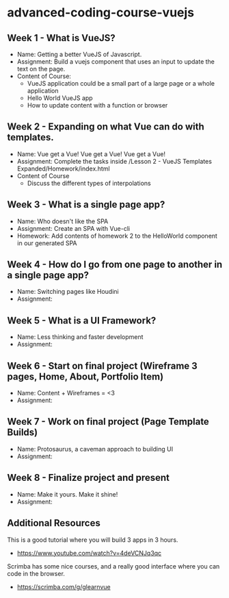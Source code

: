 # advanced-coding-course-vuejs

## Week 1 - What is VueJS?
- Name: Getting a better VueJS of Javascript.
- Assignment: Build a vuejs component that uses an input to update the text on the page.
- Content of Course:
	- VueJS application could be a small part of a large page or a whole application
	- Hello World VueJS app
	- How to update content with a function or browser

## Week 2 - Expanding on what Vue can do with templates.
- Name: Vue get a Vue! Vue get a Vue! Vue get a Vue!
- Assignment: Complete the tasks inside /Lesson 2 - VueJS Templates Expanded/Homework/index.html
- Content of Course
	- Discuss the different types of interpolations

## Week 3 - What is a single page app?
- Name: Who doesn't like the SPA
- Assignment: Create an SPA with Vue-cli
- Homework: Add contents of homework 2 to the HelloWorld component in our generated SPA

## Week 4 - How do I go from one page to another in a single page app?
- Name: Switching pages like Houdini
- Assignment:

## Week 5 - What is a UI Framework?
- Name: Less thinking and faster development
- Assignment:

## Week 6 - Start on final project (Wireframe 3 pages, Home, About, Portfolio Item)
- Name: Content + Wireframes = <3
- Assignment: 

## Week 7 - Work on final project (Page Template Builds)
- Name: Protosaurus, a caveman approach to building UI
- Assignment:

## Week 8 - Finalize project and present
- Name: Make it yours. Make it shine!
- Assignment:


## Additional Resources
This is a good tutorial where you will build 3 apps in 3 hours.
- https://www.youtube.com/watch?v=4deVCNJq3qc

Scrimba has some nice courses, and a really good interface where you can code in the browser.
- https://scrimba.com/g/glearnvue

